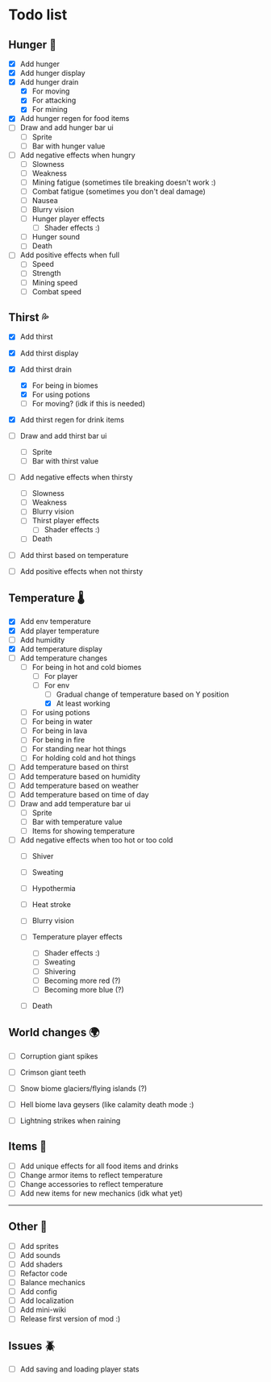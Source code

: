 # Todo list 

## Hunger 🍖

- [x] Add hunger
- [x] Add hunger display
- [x] Add hunger drain
    - [x] For moving
    - [x] For attacking
    - [x] For mining
- [x] Add hunger regen for food items
- [ ] Draw and add hunger bar ui
    - [ ] Sprite
    - [ ] Bar with hunger value
- [ ] Add negative effects when hungry
    - [ ] Slowness
    - [ ] Weakness
    - [ ] Mining fatigue (sometimes tile breaking doesn't work :)
    - [ ] Combat fatigue (sometimes you don't deal damage)
    - [ ] Nausea 
    - [ ] Blurry vision  
    - [ ] Hunger player effects
      - [ ] Shader effects :) 
    - [ ] Hunger sound
    - [ ] Death
- [ ] Add positive effects when full
    - [ ] Speed
    - [ ] Strength
    - [ ] Mining speed
    - [ ] Combat speed

## Thirst 💦

- [x] Add thirst
- [x] Add thirst display
- [x] Add thirst drain
    - [x] For being in biomes
    - [x] For using potions
    - [ ] For moving? (idk if this is needed)
- [x] Add thirst regen for drink items
- [ ] Draw and add thirst bar ui
    - [ ] Sprite
    - [ ] Bar with thirst value
- [ ] Add negative effects when thirsty
    - [ ] Slowness
    - [ ] Weakness
    - [ ] Blurry vision
    - [ ] Thirst player effects
      - [ ] Shader effects :) 
    - [ ] Death
- [ ] Add thirst based on temperature
- [ ] Add positive effects when not thirsty 


## Temperature 🌡️

- [x] Add env temperature
- [x] Add player temperature
- [ ] Add humidity
- [x] Add temperature display
- [ ] Add temperature changes
    - [ ] For being in hot and cold biomes
      - [ ] For player
      - [ ] For env
        - [ ] Gradual change of temperature based on Y position
        - [x] At least working
    - [ ] For using potions
    - [ ] For being in water
    - [ ] For being in lava
    - [ ] For being in fire
    - [ ] For standing near hot things
    - [ ] For holding cold and hot things
- [ ] Add temperature based on thirst
- [ ] Add temperature based on humidity
- [ ] Add temperature based on weather
- [ ] Add temperature based on time of day
- [ ] Draw and add temperature bar ui
     - [ ] Sprite
     - [ ] Bar with temperature value
     - [ ] Items for showing temperature
- [ ] Add negative effects when too hot or too cold
    - [ ] Shiver
    - [ ] Sweating
    - [ ] Hypothermia
    - [ ] Heat stroke
    - [ ] Blurry vision
    - [ ] Temperature player effects
      - [ ] Shader effects :)
      - [ ] Sweating 
      - [ ] Shivering
      - [ ] Becoming more red (?)
      - [ ] Becoming more blue (?)
    - [ ] Death


## World changes 🌍
- [ ] Corruption giant spikes
- [ ] Crimson giant teeth
- [ ] Snow biome glaciers/flying islands (?)
- [ ] Hell biome lava geysers (like calamity death mode :)
- [ ] Lightning strikes when raining


## Items 🧸
- [ ] Add unique effects for all food items and drinks
- [ ] Change armor items to reflect temperature
- [ ] Change accessories to reflect temperature
- [ ] Add new items for new mechanics (idk what yet)

--- 

## Other 📝
- [ ] Add sprites 
- [ ] Add sounds
- [ ] Add shaders
- [ ] Refactor code
- [ ] Balance mechanics
- [ ] Add config
- [ ] Add localization
- [ ] Add mini-wiki
- [ ] Release first version of mod :)

## Issues 🪲
- [ ] Add saving and loading player stats